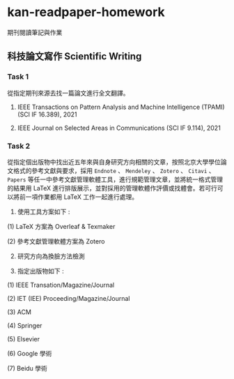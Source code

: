 # kan-readpaper-homework

期刊閱讀筆記與作業

## 科技論文寫作 Scientific Writing

### Task 1

從指定期刊來源去找一篇論文進行全文翻譯。

1. IEEE Transactions on Pattern Analysis and Machine Intelligence (TPAMI) (SCI IF 16.389), 2021

2. IEEE Journal on Selected Areas in Communications (SCI IF 9.114), 2021

### Task 2

從指定個出版物中找出近五年來與自身研究方向相關的文章，按照北京大學學位論文格式的參考文獻與要求，採用 `Endnote` 、 `Mendeley` 、 `Zotero` 、 `Citavi` 、 `Papers` 等任一中參考文獻管理軟體工具，進行規範管理文章，並將統一格式管理的結果用 LaTeX 進行排版展示，並對採用的管理軟體作評價或找體會。若可行可以將前一項作業都用 LaTeX 工作一起進行處理。


1. 使用工具方案如下 :

(1) LaTeX 方案為 Overleaf & Texmaker

(2) 參考文獻管理軟體方案為 Zotero


2. 研究方向為換臉方法檢測


3. 指定出版物如下 :

(1) IEEE Transation/Magazine/Journal

(2) IET (IEE) Proceeding/Magazine/Journal

(3) ACM

(4) Springer

(5) Elsevier

(6) Google 學術

(7) Beidu 學術


